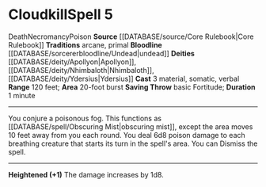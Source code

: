 ﻿---
actions: '[three-actions]'
area: 20-foot burst
bloodline: '[[DATABASE/sorcererbloodline/Undead|Undead]]'
component:
- Material
- Somatic
- Verbal
deity:
- '[[DATABASE/deity/Apollyon|Apollyon]]'
- '[[DATABASE/deity/Nhimbaloth|Nhimbaloth]]'
- '[[DATABASE/deity/Nhimbaloth|Nhimbaloth]]'
- '[[DATABASE/deity/Ydersius|Ydersius]]'
duration: 1 minute
heighten: '+1'
heighten_level: 5, 6, 7, 8, 9, 10
id: '42'
level: '5'
name: Cloudkill
range: 120 feet
rarity: Common
saving_throw: basicFortitude
school: Necromancy
source: '[[DATABASE/source/Core Rulebook|Core Rulebook]]'
tradition:
- Arcane
- Primal
trait:
- '[[DATABASE/trait/Death|Death]]'
- '[[DATABASE/trait/Necromancy|Necromancy]]'
- '[[DATABASE/trait/Poison|Poison]]'
type: Spell

---
# Cloudkill<span class="item-type">Spell 5</span>

<span class="item-trait">Death</span><span class="item-trait">Necromancy</span><span class="item-trait">Poison</span>
**Source** [[DATABASE/source/Core Rulebook|Core Rulebook]] 
**Traditions** arcane, primal
**Bloodline** [[DATABASE/sorcererbloodline/Undead|undead]]
**Deities** [[DATABASE/deity/Apollyon|Apollyon]], [[DATABASE/deity/Nhimbaloth|Nhimbaloth]], [[DATABASE/deity/Ydersius|Ydersius]]
**Cast** <span class="action-icon">3</span> material, somatic, verbal
**Range** 120 feet; **Area** 20-foot burst
**Saving Throw** basic Fortitude; **Duration** 1 minute

---
You conjure a poisonous fog. This functions as [[DATABASE/spell/Obscuring Mist|obscuring mist]], except the area moves 10 feet away from you each round. You deal 6d8 poison damage to each breathing creature that starts its turn in the spell's area. You can Dismiss the spell.

---
**Heightened (+1)** The damage increases by 1d8.